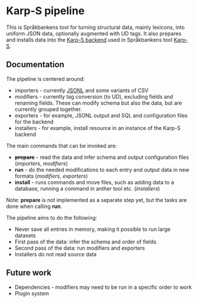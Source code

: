 # Karp-S pipeline

This is Språkbankens tool for turning structural data, mainly lexicons, into uniform JSON data, optionally augmented with
UD tags. It also prepares and installs data into the [Karp-S backend](https://github.com/spraakbanken/karp-s-backend) used in Språkbankens 
tool [Karp-S](https://spraakbanken.gu.se/karp-s/).

## Documentation

The pipeline is centered around:
- importers - currently [JSONL](https://jsonlines.org/) and some variants of CSV
- modifiers - currently tag conversion (to UD), excluding fields and renaming fields. These can modify schema but also the data, but are currently grouped together.
- exporters - for example, JSONL output and SQL and configuration files for the backend
- installers - for example, install resource in an instance of the Karp-S backend

The main commands that can be invoked are:
- ~~**prepare**~~ - read the data and infer schema and output configuration files (*importers*, *modifiers*)
- **run** - do the needed modifications to each entry and output data in new formats (*modifiers*, *exporters*)
- **install** - runs commands and move files, such as adding data to a database, running a command in anther tool etc. (*installers*)

Note: **prepare** is not implemented as a separate step yet, but the tasks are done when calling **run**.

The pipeline aims to do the following:
- Never save all entries in memory, making it possible to run large datasets
- First pass of the data: infer the schema and order of fields
- Second pass of the data: run modifiers and exporters
- Installers do not read source data

## Future work

- Dependencies - modifiers may need to be run in a specific order to work
- Plugin system
